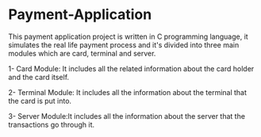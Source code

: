# Payment-Application
This payment application project is written in C programming language, it simulates the real life payment process and it's divided into three main modules which are card, terminal and server.

1- Card Module: It includes all the related information about the card holder and the card itself.

2- Terminal Module: It includes all the information about the terminal that the card is put into.

3- Server Module:It includes all the information about the server that the transactions go through it.
